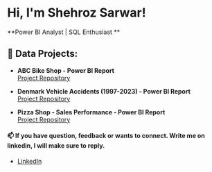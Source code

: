 # Hi, I'm Shehroz Sarwar!  
**Power BI Analyst | SQL Enthusiast **


## 🚀 Data Projects:

- **ABC Bike Shop - Power BI Report**  
  [Project Repository](https://github.com/shehroz-sarwar/Basic-Anlysis---Bike-shop.git)

- **Denmark Vehicle Accidents (1997-2023) - Power BI Report**  
  [Project Repository](https://github.com/shehroz-sarwar/Denmark-Vehicle-Accidents-Report.git)

- **Pizza Shop - Sales Performance - Power BI Report**  
  [Project Repository](https://github.com/shehroz-sarwar/Sales_Performance.git)

 

#### 📫 If you have question, feedback or wants to connect. Write me on linkedin, I will make sure to reply.

- [LinkedIn](https://www.linkedin.com/in/shehrozsarwar)  
